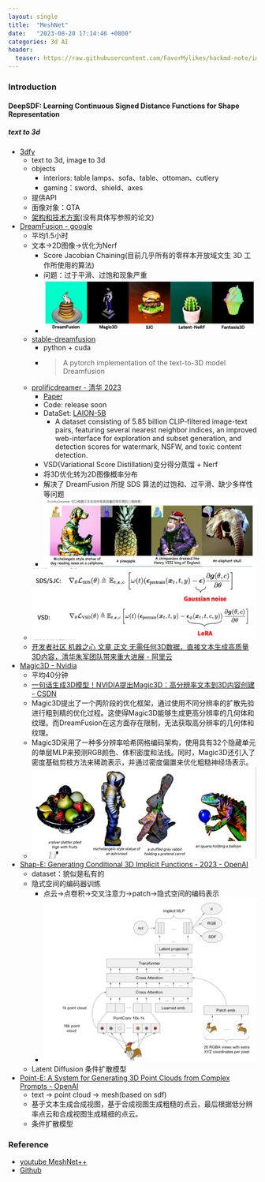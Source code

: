 ```yaml
---
layout: single
title:  "MeshNet"
date:   "2023-08-20 17:14:46 +0800"
categories: 3d AI
header:
  teaser: https://raw.githubusercontent.com/FavorMylikes/hackmd-note/img/img20230820161208.png
---
```


### Introduction

#### DeepSDF: Learning Continuous Signed Distance Functions for Shape Representation

##### text to 3d

- [3dfy](https://3dfy.ai/)
  - text to 3d, image to 3d
  - objects
    - interiors: table lamps、sofa、table、ottoman、cutlery
    - gaming：sword、shield、axes
  - 提供API
  - 面像对象：GTA
  - [架构和技术方案](https://3dfy.ai/technology)(没有具体写参照的论文)
- [DreamFusion - google](https://dreamfusion3d.github.io/)
  - 平均1.5小时
  - 文本->2D图像->优化为Nerf
    - Score Jacobian Chaining(目前几乎所有的零样本开放域文生 3D 工作所使用的算法)
    - 问题：过于平滑、过饱和现象严重
    - <img src="https://raw.githubusercontent.com/FavorMylikes/hackmd-note/img/img20230820201944.png" alt="20230820201944"/>
  - [stable-dreamfusion](https://github.com/ashawkey/stable-dreamfusion)
    - python + cuda
    - > A pytorch implementation of the text-to-3D model Dreamfusion
  - [prolificdreamer - 清华 2023](https://github.com/thu-ml/prolificdreamer)
    - [Paper](https://arxiv.org/abs/2305.16213)
    - Code: release soon
    - DataSet: [LAION-5B](https://arxiv.org/abs/2210.08402)
      - A dataset consisting of 5.85 billion CLIP-filtered image-text pairs, featuring several nearest neighbor indices, an improved web-interface for exploration and subset generation, and detection scores for watermark, NSFW, and toxic content detection.
    - VSD(Variational Score Distillation)变分得分蒸馏 + Nerf
    - 将3D优化转为2D图像概率分布
    - 解决了 DreamFusion 所提 SDS 算法的过饱和、过平滑、缺少多样性等问题
    - <img src="https://raw.githubusercontent.com/FavorMylikes/hackmd-note/img/img20230820201728.png" alt="20230820201728"/>
  - <img src="https://raw.githubusercontent.com/FavorMylikes/hackmd-note/img/img20230820202131.png" alt="20230820202131"/>
  - [开发者社区 机器之心 文章 正文
无需任何3D数据，直接文本生成高质量3D内容，清华朱军团队带来重大进展 - 阿里云](https://developer.aliyun.com/article/1238277)
- [Magic3D - Nvidia](https://research.nvidia.com/labs/dir/magic3d/)
  - 平均40分钟
  - [一句话生成3D模型！NVIDIA提出Magic3D：高分辨率文本到3D内容创建 - CSDN](https://blog.csdn.net/amusi1994/article/details/128030083)
  - Magic3D提出了一个两阶段的优化框架，通过使用不同分辨率的扩散先验进行粗到精的优化过程。这使得Magic3D能够生成更高分辨率的几何体和纹理。而DreamFusion在这方面存在限制，无法获取高分辨率的几何体和纹理。
  - Magic3D采用了一种多分辨率哈希网格编码架构，使用具有32个隐藏单元的单层MLP来预测RGB颜色、体积密度和法线。同时，Magic3D还引入了密度基础剪枝方法来稀疏表示，并通过密度偏置来优化粗糙神经场表示。
  - <img src="https://raw.githubusercontent.com/FavorMylikes/hackmd-note/img/img20230820210204.png" alt="20230820210204"/>
- [Shap-E: Generating Conditional 3D Implicit Functions - 2023 - OpenAI](https://github.com/openai/shap-e)
  - dataset：貌似是私有的
  - 隐式空间的编码器训练
    - 点云->点卷积->交叉注意力->patch->隐式空间的编码表示
    - <img src="https://raw.githubusercontent.com/FavorMylikes/hackmd-note/img/img20230820221546.png" alt="20230820221546"/>
  - Latent Diffusion 条件扩散模型
- [Point-E: A System for Generating 3D Point Clouds from Complex Prompts - OpenAI](https://arxiv.org/abs/2212.08751)
  - text -> point cloud -> mesh(based on sdf)
  - 基于文本生成合成视图，基于合成视图生成粗糙的点云，最后根据低分辨率点云和合成视图生成精细的点云。
  - 条件扩散模型

### Reference

- [youtube MeshNet++](https://www.youtube.com/watch?v=xcfnhrYqKac)
- [Github](https://github.com/iMoonLab/MeshNet)